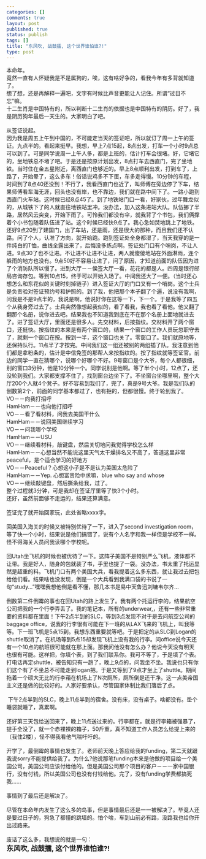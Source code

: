 ```yaml
--- 
categories: []
comments: true
layout: post
published: true
status: publish
tags: []
title: "东风吹, 战鼓擂, 这个世界谁怕谁?!"
type: post
---
```

<div id="msgcns!5F971C000415D85F!445" class="bvMsg">
<div>本命年。</div>
<div>竟然一直有人怀疑我是不是属狗的，唉，这有啥好争的，看我今年有多背就知道了。</div>
<div>想了想，还是再解释一遍吧，文字有时候比声音更能让人记住。所谓“过目不忘”嘛。</div>
<div>十二生肖是中国特有的，所以判断十二生肖的依据也是中国特有的阴历。好了，我是阴历狗年最后一天生的。大家明白了吧。</div>
<div> </div>
<div>从签证说起。</div>
<div>因为我是周五上午到中国的，不可能定当天的签证吧，所以就订了周一上午的签证。九点半的。看起来挺早。我想，早上7点15起，8点出发，打车一个小时9点总可以到了。可是同学说周一上午人多，都是上班的，估计打车会很堵。好，它堵它的，坐地铁总不堵了吧。于是还是按原计划出发，8点打车去西直门，完了坐地铁。当时住在金五星附近，离西直门也够近的。早上8点顺利出发，打到车了，上路了，开始晕了，这么多车！俗话说鸡多不下蛋，车多走得慢。10分钟的车程，时间到了8点40还没到！不行了，我看西直门也近了，叫师傅在旁边停了下车，结果师傅看车海无涯，回头也没有岸，也不靠边，我们就在路中间下了。一路小跑到西直门火车站。这时候已经8点45了。到了地铁站门口一看，好家伙，过年舞龙似的，从城铁下了的人就直往地铁站里冲。没办法，加入这条进站大队。队伍挪了半路，居然风云突变，开始下雨了。可怜我们都没有伞，就我背了个书包，我们俩撑着个小书包随着队伍进了站。这个时候已经快9点了。我心急如焚地跳上了地铁。还好9点20到了建国门，出了车站，还是雨，还是很大的那种，而且我们还不认路。问了个人，认准了方向，就开始跑。跑到签证处全身都湿了，当天我穿的是一件纯白的T恤，曲线全露出来了，后悔没多练点啊。签证处门口有个哨岗，不让人进。9点30了也不让进。不让进不让进不让进，两人就傻傻地站在外面淋雨，连个躲雨的地方也没有。9点50好不容易让进了，问了原因，才知道前面的队伍因为进了个消防队所以慢了。进到大厅－－侯签大厅一看，花花的都是人。四周是银行邮局咨询存包。等到10点15，终于可以开始入场了。中间我还大了一便。（当时还心想怎么和东花似的关键时刻掉链子）进入签证大厅的门口又有一个哨岗。这个士兵是负责验对签证预约号和护照的。到了我，他把那个本子翻了个遍，说没有我啊，问我是不是9点半的，我说是啊，他说好你在这等一下，下一个。于是我等了四五个从我身旁过去了。士兵突然像想起我似的，看了看我，我也看了看他。他又翻了翻那个名册，说你进去吧。结果我也不知道我到底在不在那个名册上面地就进去了。进了签证大厅，里面还是很多人。先交材料，后按指纹。交材料开了两个窗口，还挺快。按指纹的本来是有两个窗口的，结果一个窗口的工作人员玩忽职守去了，就剩一个窗口在按。按到一半，这个窗口也关了。零窗口了。我们就原地等，还保持队行。11点半了才按完。中间我们这一组还被别的两组插了队。我注意到他们都是拿粉条的，估计是中信免签的那帮人来按指纹的。按了指纹就等签证官。前边的同学一直在猜哪个，说哪个好哪个不好。9号窗口是个大爷，每个人都很细，别的窗口3分钟，他是10分钟一个。同学说别是他啊。等了半个小时，12点了，还没轮到我们。大家都支撑不住了，找到窗台边坐下了。不坐窗台坐哪里啊，整个大厅200个人就4个凳子。好不容易到我们了，完了，真是9号大爷。我是我们队的倒数第2个，前面的同学基本都过了，也有拒的，但都很慢。终于轮到我了。</div>
<div>VO－－向我打招呼</div>
<div>HamHam－－也向他打招呼</div>
<div>VO－－看了看材料，问我去美国干什么</div>
<div>HamHam－－说回美国继续学习</div>
<div>VO－－问我哪个学校</div>
<div>HamHam－－USU</div>
<div>VO－－继续看材料，敲键盘，然后关切地问我觉得学校怎么样</div>
<div>HamHam－－心想当然不能说这里天气太干燥排名又不高了，答道这里非常peaceful，是个适合学习的好地方</div>
<div>VO－－Peaceful？心想这小子是不是认为美国太危险了</div>
<div>HamHam－－Yep. 心想富贵险中求嘛，blue who say and whose</div>
<div>VO－－继续敲键盘，然后撕条给我，过了。</div>
<div>整个过程就3分钟，可是我却在签证厅里等了快3个小时。</div>
<div>还好，虽然前面够不走运的，结果还算满意。</div>
<div> </div>
<div>签证完了就开始回家玩，此处省略xxxx字。</div>
<div> </div>
<div>回美国入海关的时候又被特别优待了一下，进入了second investigation room，等了快一个小时，结果说是他们搞错了，说有个人名字和我一样但是学校不一样。怪不得海关人员问我读哪个学校呢。</div>
<div> </div>
<div>回Utah坐飞机的时候也被优待了一下。这阵子美国不是特别严么飞机，液体都不让带。我是好人，随身的包就装了书，手里也提了一袋。没办法，书太重了托运显然是超重的料。飞机门口有两个美国大兵，看我提着这么多东西，就让我过去把包给他们看。结果啥也没发现，倒是一个大兵看到我满口袋的书说了一句“study...”嘿嘿我想他倒是看不懂，那几本书是易中天鲁迅刘墉韦尔齐...</div>
<div> </div>
<div>倒数第二件倒霉的事也在回Utah的路上发生了。我有两个托运行李的，结果航空公司把我的一个行李弄丢了。我的笔记本，所有的underwear,，还有一些非常重要的资料都在里面！下午2点半到的SLC，等到3点发现不对于是去问航空公司的baggage office，说我的行李很有可能在下一班的从LAX飞来的飞机上，叫我等等。下一班飞机是5点15到。我想东西重要就等吧。于是把定的从SLC到Logan的shuttle取消了。在机场等到5点15却发现飞机上没有我的行李。问office说今天还有一个10点的航班很可能就在那上面。那我问他没有怎么办？他说今天没有明天也很有可能。这样把，你填个表，到了我们联系你。我可不等了，于是填了个表。打电话再定shuttle，被告知只有一趟了，晚上9点的，问我坐不坐。我说也只有你们这个有了不坐总不可能走到logan把。于是又等到了9点才坐上了shuttle。期间拖着一个硕大无比的行李葙在机场上了N次厕所，厕所倒是还干净。这一点美帝国主义还是做的比较好的。人家好要承认，尽管国家体制比我们落后了点。</div>
<div> </div>
<div> 下午2点半到的SLC，晚上11点半到的宿舍。没有床，没有桌子。啥都没有。垫个睡袋就睡了，真累啊。</div>
<div> </div>
<div>还好第三天包给送回来了，晚上11点送过来的。行李都在，就是行李箱被强暴了，提手全没了，就一个赤裸裸的箱子，50斤重，真不知道工作人员怎么给提上来的（我住2楼），怪不得我看他气喘吁吁的。</div>
<div> </div>
<div>开学了，最倒霉的事情也发生了。老师前天晚上答应给我的funding，第二天就跟我说sorry不能提供给我了。为什么?他说那笔funding本来是他做的项目给一个美国公司，美国公司应该付给他的。但是美国公司那个项目的客户－－一家中国银行，没有付钱，所以美国公司也没有付钱给他。完了，没有funding学费都搞死我......</div>
<div> </div>
<div>事情到了最后还是解决了。</div>
<div> </div>
<div>尽管在本命年内发生了这么多的鸟事，但是事情最后还是一一被解决了。毕竟人还是要过日子的，狗急了都懂的跳墙的。怕个啥，车到山前必有路，没路我也给你开出过路来。</div>
<div> </div>
<div>废话了这么多，我想说的就是一句：</div>
<div><font size="4"><strong>东风吹, 战鼓擂, 这个世界谁怕谁?!</strong></font></div>
<div> </div>
<div> </div>
</div>
